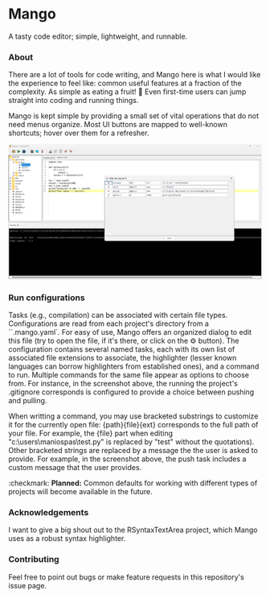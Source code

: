 # Mango

A tasty code editor; simple, lightweight, and runnable.

### About

There are a lot of tools for code writing, and Mango here 
is what I would like the experience to feel like:
common useful features at a fraction of the 
complexity. As simple as eating a fruit! 
:mango: Even first-time users can jump straight into coding 
and running things.

Mango is kept simple by providing a small set of vital operations 
that do not need menus organize. Most UI buttons are mapped to well-known 
shortcuts; hover over them for a refresher.

![preview](preview.png)


### Run configurations

Tasks (e.g., compilation) can be associated with certain file types.
Configurations are read from each project's directory from a ``.mango.yaml`.
For easy of use, Mango offers an organized dialog to edit this file (try to 
open the file, if it's there, or click on the :gear: button). 
The configuration contains several named tasks, each with its own list of
associated file extensions to associate, the highlighter 
(lesser known languages can borrow highlighters from established ones),
and a command to run. Multiple commands for the same file appear as options
to choose from. For instance, in the screenshot above, the running the project's
.gitignore corresponds is configured to provide a choice between pushing and pulling.

When writting a command, you may use bracketed substrings to customize it
for the currently open file: {path}{file}{ext} corresponds to the full path of your file.
For example, the {file} part when editing "c:\users\maniospas\test.py" is replaced by "test"
without the quotations). 
Other bracketed strings are replaced by a message the the user is asked to provide. For
example, in the screenshot above, the push task includes a custom message that the
user provides.

:checkmark: **Planned:** Common defaults for working with different types of projects will
become available in the future.

### Acknowledgements

I want to give a big shout out to the RSyntaxTextArea project, which Mango uses as a robust syntax highlighter.

### Contributing

Feel free to point out bugs or make feature requests in this repository's issue page.

